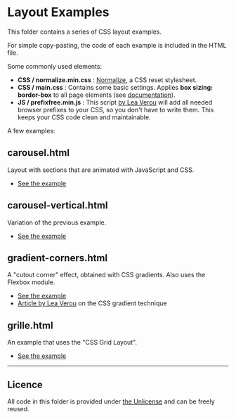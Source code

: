 # Layout Examples

This folder contains a series of CSS layout examples.

For simple copy-pasting, the code of each example is included in the HTML file.

Some commonly used elements:

- **CSS / normalize.min.css** : [Normalize](https://github.com/necolas/normalize.css/), a CSS reset stylesheet.
- **CSS / main.css** : Contains some basic settings. Applies **box sizing: border-box** to all page elements (see [documentation](http://cours-web.ch/css/box-model)).
- **JS / prefixfree.min.js** : This script [by Lea Verou](http://leaverou.github.io/prefixfree/) will add all needed browser prefixes to your CSS, so you don't have to write them. This keeps your CSS code clean and maintainable.

A few examples:

## carousel.html

Layout with sections that are animated with JavaScript and CSS.

* [See the example](carousel.html)

## carousel-vertical.html

Variation of the previous example.

* [See the example](carousel-vertical.html)


## gradient-corners.html

A "cutout corner" effect, obtained with CSS gradients. Also uses the Flexbox module.

* [See the example](gradient-corners.html)
* [Article by Lea Verou](http://lea.verou.me/2011/03/beveled-corners-negative-border-radius-with-css3-gradients/) on the CSS gradient technique

## grille.html

An example that uses the "CSS Grid Layout".

* [See the example](grille.html)


------

## Licence 

All code in this folder is provided under [the Unlicense](http://unlicense.org/) and can be freely reused.